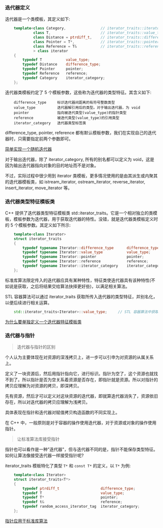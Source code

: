 
### 迭代器定义

迭代器是一个类模板，其定义如下:

```c++
    template<class Category,                // iterator_traits::iterator_category
             class T,                       // iterator_traits::value_type
             class Distance = ptrdiff_t,    // iterator_traits::difference_type
             class Pointer = T*,            // iterator_traits::pointer
             class Reference = T&           // iterator_traits::reference 
             > class iterator
    {
        typedef T           value_type;
        typedef Distance    difference_type;
        typedef Pointer     pointer;
        typedef Reference   reference;
        typedef Category    iterator_category;
    };
```

迭代器类模板约定了 5 个模板参数，这些称为迭代器的类型特征。其含义如下:
```
    difference_type     标识迭代器间距离的有符号整数类型
    value_type          迭代器解引用后的类型。对于输出迭代器，为 void
    pointer             指向被迭代类型(value_type)的指针类型
    reference           被迭代类型(value_type)的引用类型
    iterator_category   迭代器类型标签类
```

difference_type, pointer, reference 都有默认模板参数，我们在实现自己的迭代器时，只需要指定前两个参数即可。

[简单实现一个随机迭代器](01_iterator/my_iterator.cpp)

对于输出迭代器，除了 iterator_category, 所有的别名都可以定义为 void，这是因为输出迭代器指向对象的目的地址而不是对象。

不过，实际过程中很少用到 iterator 类模板，更多情况使用的是由其派生或内聚其的迭代器模板类，如 istream_iterator, ostream_iterator, reverse_iterator, insert_iterator, move_iterator 等。


### 迭代器类型特征模板类

C++ 提供了迭代器类型特征模板类 std::iterator_traits。它是一个相对独立的类模板，模板参数为迭代器，用于获取迭代器的特性。没错，就是迭代器类模板定义时的 5 个模板参数。其定义如下所示:
```c++
    template<class Iterator>
    struct iterator_traits
    {
        typedef typename Iterator::difference_type      difference_type;
        typedef typename Iterator::value_type           value_type;
        typedef typename Iterator::pointer              pointer;
        typedef typename Iterator::reference            reference;
        typedef typename Iterator::iterator_category    iterator_category;
    };
```

标准库算法限定传入的迭代器应具有某种特性，特征类使迭代器具有该种特性(不如说是获取，之后将结果交给算法抉择更好些)，以满足相关算法。

STL 容器算法可以通过 iterator_traits 获取所传入迭代器的类型特征，并别名化，以便后续进行相关运算。
```c++
    std::iterator_traits<Iterator>::value_type;     // STL 容器算法中获取对象类型
```

[为什么要单独定义一个迭代器特征模板类](99_拓展篇.md#为什么要引入迭代器特征模板类)


### 迭代器与指针

> 迭代器与指针的区别

个人认为主要体现在对资源的深浅拷贝上，进一步可以引申为对资源的从属关系上。

定义了一块资源后，然后用指针指向它，进行标识。指针为空了，这个资源也就找不到了。所以指针是否为空关系着资源是否存在，即指针就是资源。所以对指针的拷贝应理解为对资源的拷贝，即深拷贝。

先有资源，然后才可以定义对这块资源的迭代器，即就算迭代器消失了，资源依旧存在，所以对迭代器的拷贝应理解为浅拷贝。

具体表现在指针和迭代器对赋值拷贝构造函数的不同实现上。

在 C++ 中，一般原则是对于容器的操作使用迭代器，对于资源或对象的操作使用指针。

> 让标准算法库接受指针

指针也可以看作是一种"迭代器"，但与迭代器不同的是，指针不能保存类型特征。如何让算法像接受迭代器一样接受指针呢?

iterator_traits 模板特化了类型 `T*` 和 `const T*` 的定义，以 `T*` 为例:
```c++
    template<class Iterator>
    struct iterator_traits<T*>
    {
        typedef ptrdiff_t                   difference_type;
        typedef T                           value_type;
        typedef T*                          pointer;
        typedef t&                          reference;
        typedef random_access_iterator_tag  iterator_category;
    };
```

[指针应用于标准库算法](01_iterator/point_as_template_parameter.cpp)
